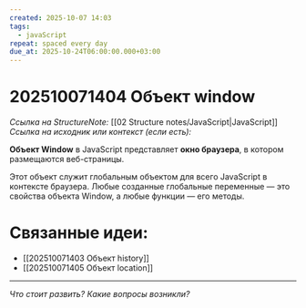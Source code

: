 ```yaml
---
created: 2025-10-07 14:03
tags:
  - javaScript
repeat: spaced every day
due_at: 2025-10-24T06:00:00.000+03:00
---
```

# 202510071404 Объект window

*Ссылка на StructureNote:* [[02 Structure notes/JavaScript|JavaScript]]
*Ссылка на исходник или контекст (если есть):* 

**Объект Window** в JavaScript представляет **окно браузера**, в котором размещаются веб-страницы.  

Этот объект служит глобальным объектом для всего JavaScript в контексте браузера. Любые созданные глобальные переменные — это свойства объекта Window, а любые функции — его методы.  

# Связанные идеи:

* [[202510071403 Объект history]]
* [[202510071405 Объект location]]
---

*Что стоит развить? Какие вопросы возникли?*
